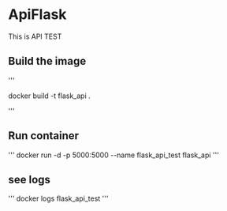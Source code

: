 # ApiFlask
 This is API TEST

## Build the image 

 '''

 docker build -t flask_api .

 '''
## Run container
 '''
 docker run -d -p 5000:5000 --name flask_api_test flask_api
 '''
## see logs

'''
docker logs flask_api_test
'''